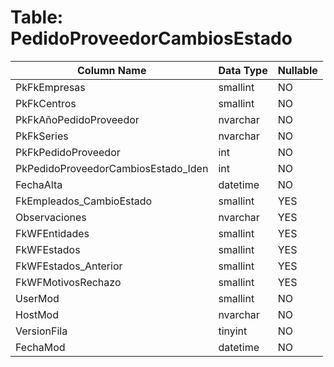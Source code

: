 # Table: PedidoProveedorCambiosEstado

| Column Name | Data Type | Nullable |
|-------------|-----------|----------|
| PkFkEmpresas | smallint | NO |
| PkFkCentros | smallint | NO |
| PkFkAñoPedidoProveedor | nvarchar | NO |
| PkFkSeries | nvarchar | NO |
| PkFkPedidoProveedor | int | NO |
| PkPedidoProveedorCambiosEstado_Iden | int | NO |
| FechaAlta | datetime | NO |
| FkEmpleados_CambioEstado | smallint | YES |
| Observaciones | nvarchar | YES |
| FkWFEntidades | smallint | YES |
| FkWFEstados | smallint | YES |
| FkWFEstados_Anterior | smallint | YES |
| FkWFMotivosRechazo | smallint | YES |
| UserMod | smallint | NO |
| HostMod | nvarchar | NO |
| VersionFila | tinyint | NO |
| FechaMod | datetime | NO |
